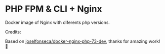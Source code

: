 PHP FPM & CLI + Nginx
=========================

Docker image of Nginx with diferents php versions.

Credits:

Based on [joselfonseca/docker-nginx-php-73-dev](https://github.com/joselfonseca/docker-nginx-php-73-dev), thanks for amazing work! 👏